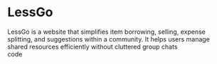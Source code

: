# LessGo
LessGo is a website that simplifies item borrowing, selling, expense splitting, and suggestions within a community. It helps users manage shared resources efficiently without cluttered group chats
<br>
code
<br>

